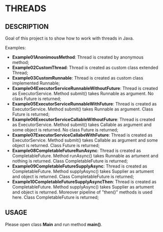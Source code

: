 THREADS
=======


DESCRIPTION
-----------

Goal of this project is to show how to work with threads in Java. 

Examples:
- **Example01AnonimousMethod**: Thread is created by anonymous method;
- **Example02CustomThread**: Thread is created as custom class extended Thread;
- **Example03CustomRunnable**: Thread is created as custom class implemented Runnable;
- **Example04ExecutorServiceRunnableWithoutFuture**: Thread is created as ExecutorService. Method submit() takes Runnable as argument. No class Future is returned;
- **Example05ExecutorServiceRunnableWithFuture**: Thread is created as ExecutorService. Method submit() takes Runnable as argument. Class Future is returned;
- **Example06ExecutorServiceCallableWithoutFuture**: Thread is created as ExecutorService. Method submit() takes Callable as argument and some object is returned. No class Future is returned;
- **Example07ExecutorServiceCallabeWithFuture**: Thread is created as ExecutorService. Method submit() takes Callable as argument and some object is returned. Class Future is returned;
- **Example08CompletableFutureRunAsync**: Thread is created as CompletableFuture. Method runAsync() takes Runnable as artument and nothing is returned. Class CompletableFuture is returned;
- **Example09CompletableFutureSupplyAsync**: Thread is created as CompletableFuture. Method supplyAsync() takes Supplier as artument and object is returned. Class CompletableFuture is returned;
- **Example10CompletableFutureSupplyAsyncThen**: Thread is created as CompletableFuture. Method supplyAsync() takes Supplier as artument and object is returned. Moreover pipeline of "then()" methods is used here. Class CompletableFuture is returned;


USAGE
-----

Please open class **Main** and run method **main()**.